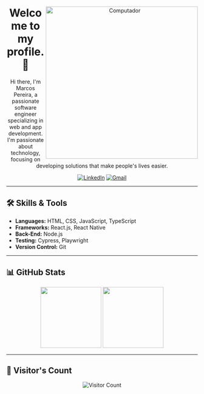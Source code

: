 <div align="center">
  <img src="https://raw.githubusercontent.com/MicaelliMedeiros/micaellimedeiros/master/image/computer-illustration.png" width="400px" align="right" alt="Computador">
  
  # Welcome to my profile. 👋
  
  Hi there, I'm Marcos Pereira, a passionate software engineer specializing in web and app development. I'm passionate about technology, focusing on developing solutions that make people's lives easier.
  
   [![LinkedIn](https://img.shields.io/badge/-LinkedIn-%230077B5?style=for-the-badge&logo=linkedin&logoColor=white)](https://www.linkedin.com/in/marcospereira2/)
   [![Gmail](https://img.shields.io/badge/-Gmail-%23333?style=for-the-badge&logo=gmail&logoColor=white)](mailto:marcosvpsousa01@gmail.com)
</div>

---

## 🛠️ Skills & Tools

- **Languages:** HTML, CSS, JavaScript, TypeScript
- **Frameworks:** React.js, React Native
- **Back-End:** Node.js
- **Testing:** Cypress, Playwright
- **Version Control:** Git

---

## 📊 GitHub Stats

<div align="center">
  <img height="160em" src="https://github-readme-stats.vercel.app/api?username=MarcosPereira1&show_icons=true&theme=dark&include_all_commits=true&count_private=true"/>
  <img height="160em" src="https://github-readme-stats.vercel.app/api/top-langs/?username=MarcosPereira1&layout=compact&langs_count=7&theme=dark"/>
</div>

---

## 👀 Visitor's Count

<div align="center">
  <img src="https://profile-counter.glitch.me/{MarcosPereira1}/count.svg" alt="Visitor Count" />
</div>
